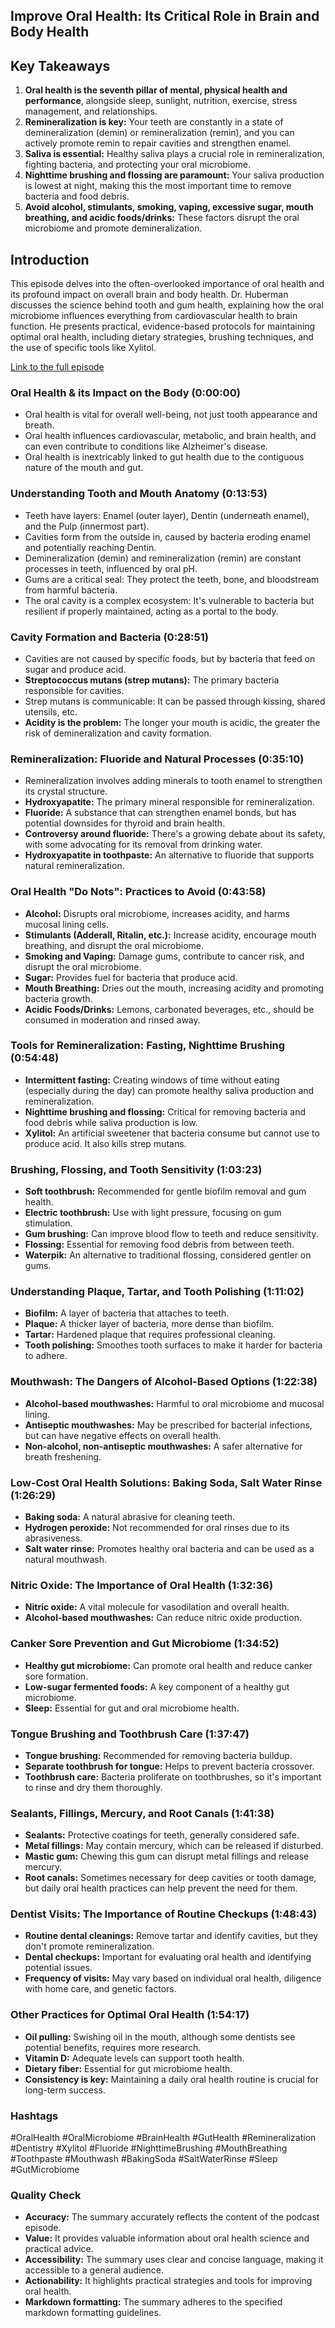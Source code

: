 ## Improve Oral Health: Its Critical Role in Brain and Body Health 

## Key Takeaways

1. **Oral health is the seventh pillar of mental, physical health and performance**, alongside sleep, sunlight, nutrition, exercise, stress management, and relationships. 
2. **Remineralization is key:**  Your teeth are constantly in a state of demineralization (demin) or remineralization (remin),  and you can actively promote remin to repair cavities and strengthen enamel. 
3. **Saliva is essential:**  Healthy saliva plays a crucial role in remineralization, fighting bacteria, and protecting your oral microbiome.
4. **Nighttime brushing and flossing are paramount:**  Your saliva production is lowest at night, making this the most important time to remove bacteria and food debris.
5. **Avoid alcohol, stimulants, smoking, vaping, excessive sugar, mouth breathing, and acidic foods/drinks:** These factors disrupt the oral microbiome and promote demineralization.

## Introduction

This episode delves into the often-overlooked importance of oral health and its profound impact on overall brain and body health.  Dr. Huberman discusses the science behind tooth and gum health, explaining how the oral microbiome influences everything from cardiovascular health to brain function. He presents practical, evidence-based protocols for maintaining optimal oral health, including dietary strategies, brushing techniques, and the use of specific tools like Xylitol.

[Link to the full episode](https://www.youtube.com/watch?v=zVCaYyUWWSw)

### Oral Health & its Impact on the Body (0:00:00)

- Oral health is vital for overall well-being, not just tooth appearance and breath. 
- Oral health influences cardiovascular, metabolic, and brain health, and can even contribute to conditions like Alzheimer's disease.
- Oral health is inextricably linked to gut health due to the contiguous nature of the mouth and gut.

### Understanding Tooth and Mouth Anatomy (0:13:53)

- Teeth have layers: Enamel (outer layer), Dentin (underneath enamel), and the Pulp (innermost part). 
- Cavities form from the outside in, caused by bacteria eroding enamel and potentially reaching Dentin. 
- Demineralization (demin) and remineralization (remin) are constant processes in teeth, influenced by oral pH. 
- Gums are a critical seal: They protect the teeth, bone, and bloodstream from harmful bacteria. 
- The oral cavity is a complex ecosystem: It's vulnerable to bacteria but resilient if properly maintained, acting as a portal to the body. 

### Cavity Formation and Bacteria (0:28:51)

- Cavities are not caused by specific foods, but by bacteria that feed on sugar and produce acid. 
- **Streptococcus mutans (strep mutans):**  The primary bacteria responsible for cavities. 
- Strep mutans is communicable: It can be passed through kissing, shared utensils, etc. 
- **Acidity is the problem:**  The longer your mouth is acidic, the greater the risk of demineralization and cavity formation. 

### Remineralization: Fluoride and Natural Processes (0:35:10)

- Remineralization involves adding minerals to tooth enamel to strengthen its crystal structure.
- **Hydroxyapatite:** The primary mineral responsible for remineralization.
- **Fluoride:** A substance that can strengthen enamel bonds, but has potential downsides for thyroid and brain health. 
- **Controversy around fluoride:**  There's a growing debate about its safety, with some advocating for its removal from drinking water. 
- **Hydroxyapatite in toothpaste:** An alternative to fluoride that supports natural remineralization.

### Oral Health "Do Nots":  Practices to Avoid (0:43:58)

- **Alcohol:** Disrupts oral microbiome, increases acidity, and harms mucosal lining cells.
- **Stimulants (Adderall, Ritalin, etc.):**  Increase acidity, encourage mouth breathing, and disrupt the oral microbiome.
- **Smoking and Vaping:**  Damage gums, contribute to cancer risk, and disrupt the oral microbiome.
- **Sugar:** Provides fuel for bacteria that produce acid. 
- **Mouth Breathing:**  Dries out the mouth, increasing acidity and promoting bacteria growth. 
- **Acidic Foods/Drinks:**  Lemons, carbonated beverages, etc., should be consumed in moderation and rinsed away.

###  Tools for Remineralization: Fasting, Nighttime Brushing (0:54:48)

- **Intermittent fasting:**  Creating windows of time without eating (especially during the day) can promote healthy saliva production and remineralization.
- **Nighttime brushing and flossing:**  Critical for removing bacteria and food debris while saliva production is low. 
- **Xylitol:**  An artificial sweetener that bacteria consume but cannot use to produce acid. It also kills strep mutans.

### Brushing, Flossing, and Tooth Sensitivity (1:03:23)

- **Soft toothbrush:** Recommended for gentle biofilm removal and gum health. 
- **Electric toothbrush:**  Use with light pressure, focusing on gum stimulation.
- **Gum brushing:**  Can improve blood flow to teeth and reduce sensitivity.
- **Flossing:**  Essential for removing food debris from between teeth. 
- **Waterpik:**  An alternative to traditional flossing, considered gentler on gums.

### Understanding Plaque, Tartar, and Tooth Polishing (1:11:02)

- **Biofilm:** A layer of bacteria that attaches to teeth.
- **Plaque:** A thicker layer of bacteria, more dense than biofilm. 
- **Tartar:** Hardened plaque that requires professional cleaning. 
- **Tooth polishing:**  Smoothes tooth surfaces to make it harder for bacteria to adhere.

###  Mouthwash:  The Dangers of Alcohol-Based Options (1:22:38)

- **Alcohol-based mouthwashes:**  Harmful to oral microbiome and mucosal lining.
- **Antiseptic mouthwashes:**  May be prescribed for bacterial infections, but can have negative effects on overall health. 
- **Non-alcohol, non-antiseptic mouthwashes:**  A safer alternative for breath freshening.

### Low-Cost Oral Health Solutions: Baking Soda, Salt Water Rinse (1:26:29)

- **Baking soda:**  A natural abrasive for cleaning teeth. 
- **Hydrogen peroxide:**  Not recommended for oral rinses due to its abrasiveness.
- **Salt water rinse:**  Promotes healthy oral bacteria and can be used as a natural mouthwash.

### Nitric Oxide: The Importance of Oral Health (1:32:36)

- **Nitric oxide:**  A vital molecule for vasodilation and overall health. 
- **Alcohol-based mouthwashes:**  Can reduce nitric oxide production. 

### Canker Sore Prevention and Gut Microbiome (1:34:52)

- **Healthy gut microbiome:**  Can promote oral health and reduce canker sore formation.
- **Low-sugar fermented foods:**  A key component of a healthy gut microbiome.
- **Sleep:**  Essential for gut and oral microbiome health.

###  Tongue Brushing and Toothbrush Care (1:37:47)

- **Tongue brushing:**  Recommended for removing bacteria buildup.
- **Separate toothbrush for tongue:**  Helps to prevent bacteria crossover.
- **Toothbrush care:**  Bacteria proliferate on toothbrushes, so it's important to rinse and dry them thoroughly. 

### Sealants, Fillings, Mercury, and Root Canals (1:41:38)

- **Sealants:**  Protective coatings for teeth, generally considered safe.
- **Metal fillings:**  May contain mercury, which can be released if disturbed.
- **Mastic gum:**  Chewing this gum can disrupt metal fillings and release mercury.
- **Root canals:**  Sometimes necessary for deep cavities or tooth damage, but daily oral health practices can help prevent the need for them.

### Dentist Visits: The Importance of Routine Checkups (1:48:43)

- **Routine dental cleanings:**  Remove tartar and identify cavities, but they don't promote remineralization. 
- **Dental checkups:**  Important for evaluating oral health and identifying potential issues.
- **Frequency of visits:**  May vary based on individual oral health, diligence with home care, and genetic factors.

###  Other Practices for Optimal Oral Health (1:54:17)

- **Oil pulling:**  Swishing oil in the mouth, although some dentists see potential benefits, requires more research.
- **Vitamin D:**  Adequate levels can support tooth health.
- **Dietary fiber:**  Essential for gut microbiome health.
- **Consistency is key:**  Maintaining a daily oral health routine is crucial for long-term success.

### Hashtags
#OralHealth #OralMicrobiome #BrainHealth #GutHealth #Remineralization #Dentistry #Xylitol #Fluoride #NighttimeBrushing #MouthBreathing #Toothpaste #Mouthwash #BakingSoda #SaltWaterRinse #Sleep #GutMicrobiome  

### Quality Check
- **Accuracy:**  The summary accurately reflects the content of the podcast episode.
- **Value:**  It provides valuable information about oral health science and practical advice.
- **Accessibility:**  The summary uses clear and concise language, making it accessible to a general audience.
- **Actionability:**  It highlights practical strategies and tools for improving oral health.
- **Markdown formatting:**  The summary adheres to the specified markdown formatting guidelines. 
